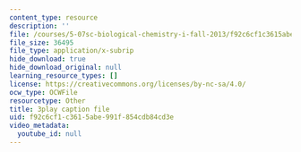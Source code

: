```yaml
---
content_type: resource
description: ''
file: /courses/5-07sc-biological-chemistry-i-fall-2013/f92c6cf1c3615abe991f854cdb84cd3e_ojvz7pVVZ-o.vtt
file_size: 36495
file_type: application/x-subrip
hide_download: true
hide_download_original: null
learning_resource_types: []
license: https://creativecommons.org/licenses/by-nc-sa/4.0/
ocw_type: OCWFile
resourcetype: Other
title: 3play caption file
uid: f92c6cf1-c361-5abe-991f-854cdb84cd3e
video_metadata:
  youtube_id: null
---
```

